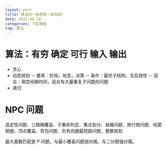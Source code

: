 ```yaml
---
layout: post
title: 算法的一般思想（未完成）
date: 2015-06-20
categories: 下拉电阻
tag: 算法
---
```


# 算法：有穷 确定 可行 输入 输出

- 贪心
- 动态规划
-- 要素：阶段，状态，决策
-- 条件：最优子结构，无后效性
-- 适合：用空间换时间，适合有大量重复子问题的问题
- 递归

# NPC 问题

适定性问题、三精确覆盖、子集和判定、集合划分、装箱问题、旅行商问题、哈密顿圈、顶点覆盖、背包问题、负有向圈最短路问题、整数规划

最大基数匹配是 P 问题，与最小覆盖问题弱对偶，与二分图强对偶。
